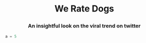 
# <p style="text-align: center;"> We Rate Dogs </p>
### <p style="text-align: center;"> An insightful look on the viral trend on twitter </p>


```python
a = 5
```


```python

```


```python

```


```python

```


```python

```


```python

```
